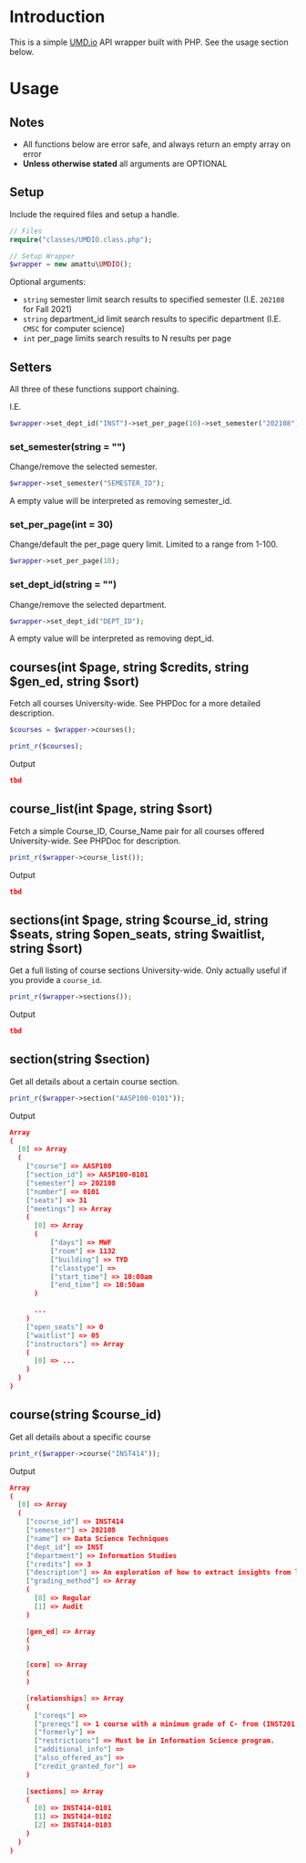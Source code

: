 # Introduction
This is a simple [UMD.io](https://umd.io) API wrapper built with PHP. See the usage section below.

# Usage
## Notes
- All functions below are error safe, and always return an empty array on error
- **Unless otherwise stated** all arguments are OPTIONAL

## Setup
Include the required files and setup a handle.

```PHP
// Files
require("classes/UMDIO.class.php");

// Setup Wrapper
$wrapper = new amattu\UMDIO();
```

Optional arguments:
- `string` semester limit search results to specified semester (I.E. `202108` for Fall 2021)
- `string` department_id limit search results to specific department (I.E. `CMSC` for computer science)
- `int` per_page limits search results to N results per page

## Setters
All three of these functions support chaining.

I.E.
```PHP
$wrapper->set_dept_id("INST")->set_per_page(10)->set_semester("202108");
```

### set_semester(string = "")
Change/remove the selected semester.

```PHP
$wrapper->set_semester("SEMESTER_ID");
```

A empty value will be interpreted as removing semester_id.

### set_per_page(int = 30)
Change/default the per_page query limit. Limited to a range from 1-100.

```PHP
$wrapper->set_per_page(10);
```

### set_dept_id(string = "")
Change/remove the selected department.

```PHP
$wrapper->set_dept_id("DEPT_ID");
```

A empty value will be interpreted as removing dept_id.

## courses(int $page, string $credits, string $gen_ed, string $sort)
Fetch all courses University-wide. See PHPDoc for a more detailed description.

```PHP
$courses = $wrapper->courses();

print_r($courses);
```

Output
```JSON
tbd
```

## course_list(int $page, string $sort)
Fetch a simple Course_ID, Course_Name pair for all courses offered University-wide. See PHPDoc for description.

```PHP
print_r($wrapper->course_list());
```

Output
```JSON
tbd
```

## sections(int $page, string $course_id, string $seats, string $open_seats, string $waitlist, string $sort)
Get a full listing of course sections University-wide. Only actually useful if you provide a `course_id`.

```PHP
print_r($wrapper->sections());
```

Output
```JSON
tbd
```

## section(string $section)
Get all details about a certain course section.

```PHP
print_r($wrapper->section("AASP100-0101"));
```

Output
```JSON
Array
(
  [0] => Array
  (
    ["course"] => AASP100
    ["section_id"] => AASP100-0101
    ["semester"] => 202108
    ["number"] => 0101
    ["seats"] => 31
    ["meetings"] => Array
    (
      [0] => Array
      (
          ["days"] => MWF
          ["room"] => 1132
          ["building"] => TYD
          ["classtype"] =>
          ["start_time"] => 10:00am
          ["end_time"] => 10:50am
      )

      ...
    )
    ["open_seats"] => 0
    ["waitlist"] => 05
    ["instructors"] => Array
    (
      [0] => ...
    )
  )
)
```

## course(string $course_id)
Get all details about a specific course

```PHP
print_r($wrapper->course("INST414"));
```

Output
```JSON
Array
(
  [0] => Array
  (
    ["course_id"] => INST414
    ["semester"] => 202108
    ["name"] => Data Science Techniques
    ["dept_id"] => INST
    ["department"] => Information Studies
    ["credits"] => 3
    ["description"] => An exploration of how to extract insights from large-scale datasets. The course will cover the complete analytical funnel from data extraction and cleaning to data analysis and insights interpretation and visualization. The data analysis component will focus on techniques in both supervised and unsupervised learning to extract information from datasets. Topics will include clustering, classification, and regression techniques.  Through homework assignments, a project, exams and in-class activities, students will practice working with these techniques and tools to extract relevant information from structured and unstructured data.
    ["grading_method"] => Array
    (
      [0] => Regular
      [1] => Audit
    )

    [gen_ed] => Array
    (
    )

    [core] => Array
    (
    )

    [relationships] => Array
    (
      ["coreqs"] =>
      ["prereqs"] => 1 course with a minimum grade of C- from (INST201, INST301); and minimum grade of C- in INST126, INST314, STAT100, MATH115, and PSYC100.
      ["formerly"] =>
      ["restrictions"] => Must be in Information Science program.
      ["additional_info"] =>
      ["also_offered_as"] =>
      ["credit_granted_for"] =>
    )

    [sections] => Array
    (
      [0] => INST414-0101
      [1] => INST414-0102
      [2] => INST414-0103
    )
  )
)
```
